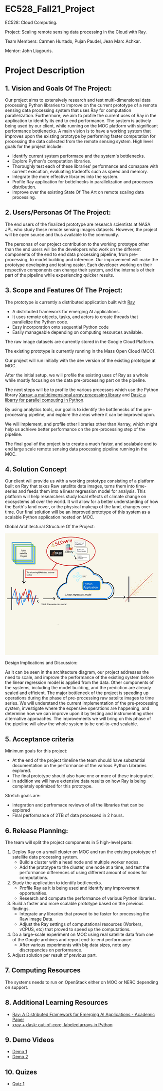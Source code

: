 # EC528_Fall21_Project
EC528: Cloud Computing. 

Project: Scaling remote sensing data processing in the Cloud with Ray.

Team Members: Carmen Hurtado, Pujan Paudel, Jean Marc Achkar.

Mentor: John Liagouris.

# Project Description 

## 1. Vision and Goals Of The Project:

Our project aims to extensively research and test multi-dimensional data processing Python libraries to improve on the current prototype of a remote sensing data processing system that uses Ray for computation parallelization. Furthermore, we aim to profile the current uses of Ray in the application to identify its end to end performance. 
The system is actively being used by our client, while running on the MOC platform with significant performance bottlenecks.
A main vision is to have a working system that improves upon the existing prototype by performing faster computation for processing the data collected from the remote sensing system. 
High level goals for the project include:

* Identify current system performace and the system's bottlenecks.
* Explore Python's computation libraries. 
* Thoroughly test each of these libraries' performance and comapare with current execution, evaluating tradeoffs such as speed and memory.
* Integrate the more effective libraries into the system.
* Profile Ray application for bottelnecks in parallelization and processes distribution. 
* Improve over the existing State Of The Art on remote scaling data processing.

## 2. Users/Personas Of The Project:

The end users of the finalized prototype are research scientists at NASA JPL who study these remote sensing images datasets. However, the project will be open source and thus available to the community.

The personas of our project contribution to the working prototype other than the end users will be the developers who work on the different components of the end to end data processing pipeline, from pre-processing, to model building and inference. Our improvement will make the prototype developing and testing easier. Each developer working on their respective components can change their system, and the internals of their part of the pipeline while experiencing quicker results. 

<!--#There will also be a system wide administrator that can make changes to the system level configuration affecting different parts of the end to end pipeline.-->

<!--#This section describes the principal user roles of the project together with the key characteristics of these roles. This information will inform the design and the user scenarios. A complete set of roles helps in ensuring that high-level requirements can be identified in the product backlog.-->

<!--#Again, the description should be specific enough that you can determine whether user A, performing action B, is a member of the set of users the project is designed for.-->

## 3. Scope and Features Of The Project:

The prototype is currently a distributed application built with [Ray](https://www.ray.io)
* A distributed framework for emerging AI applications.
* It uses remote objects, tasks, and actors to create threads that parallelize the Python code.
* Easy incorporation onto sequential Python code
* Easily manageable depending on computing resources available.

The raw image datasets are currently stored in the Google Cloud Platform. 

The existing prototype is currently running in the Mass Open Cloud (MOC).

Our project will run initially with the dev version of the existing prototype at MOC. 

After the initial setup, we will profile the existing uses of Ray as a whole while mostly focusing on the data pre-processing part on the pipeline. 

The next steps will be to profile the various processes which use the Python library [Xarray: a multidimensional array processing library](http://xarray.pydata.org/en/stable/getting-started-guide/quick-overview.html) and [Dask: a libarry for parallel computing in Python](https://docs.dask.org/en/latest/).

By using analytics tools, our goal is to identify the bottlenecks of the pre-processing pipeline, and explore the areas where it can be improved upon.

We will implement, and profile other libraries other than Xarray, which might help us achieve better performance on the pre-processing step of the pipeline.

The final goal of the project is to create  a much faster, and scalabale end to end large scale remote sensing data processing pipeline running in the MOC.

## 4. Solution Concept

Our client will provide us with a working prototype consisting of a platform built on Ray that takes Raw satelitte data images, turns them into time-series and feeds them into a linear regression model for analysis. This platform will help researchers study local effects of climate change on ecosystems all over the world. It will allow for a better understanding of how the Earth's land cover, or the physical makeup of the land, changes over time.
Our final solution will be an improved prototype of this system as a scalable Python application hosted on MOC. 

Global Architectural Structure Of the Project:

<img src="/images/diagram.jpg" style="height: 400px; width:600px;"/>

Design Implications and Discussion:

As it can be seen in the architecture diagram, our project addresses the need to scale, and improve the performance of the existing system before the linear 
regression model is applied from the data. Other components of the systems, including the model building, and the prediction are already scaled and efficient.
The major bottleneck of the project is speeding up operations during the phase of pre-processing raw satelite images to time series. We will understand the
current implementation of the pre-processing system, investigate where the expensive operations are happening, and determine how we can improve upon it by
testing and instrumenting other alternative approaches. 
The improvements we will bring on this phase of the pipeline will alow the whole system to be end-to-end scalable. 

## 5. Acceptance criteria

Minimum goals for this project:
* At the end of the project timeline the team should have substantial documentation on the performance of the various Python Libraries explored.
* The final prototype should also have one or more of these instegrated.
* In addition we will have extensive data results on how Ray is being completely optimized for this prototype.

Stretch goals are:
* Integration and perfromace reviews of all the libraries that can be explored
* Final performance of 2TB of data processed in 2 hours. 


## 6. Release Planning:

The team will split the project components in 5 high-level parts:

1. Deploy Ray on a small cluster on MOC and run the existing prototype of satellite data processing system.
    * Build a cluster with a head node and multiple worker nodes.
    * Add the prototype to the cluster, one node at a time, and test the performance differences of using different amount of nodes for computations.
2. Study the application to identify bottlenecks.
    * Profile Ray as it is being used and identify any improvement opportunities.
    * Research and compute the performance of various Python libraries.
3. Build a faster and more scalable prototype based on the previous findings.
    * Integrate any libraries that proved to be faster for processing the Raw Image Data.
    * Adjust the Ray settings of computational resources (Workers, vCPUS, etc) that proved to speed up the computations. 
4. Do a large-scale experiment on MOC using real satellite data from one of the Google archives and report end-to-end performance.
    * After various experiments with big data sizes, note any discrepancies on performance.
5. Adjust solution per result of previous part.

## 7. Computing Resources
The systems needs to run on OpenStack either on MOC or NERC depending on support. 

## 8. Additional Learning Resources
- [Ray: A Distributed Framework for Emerging AI Applications - Academic Paper](https://www.usenix.org/system/files/osdi18-moritz.pdf)
- [xray + dask: out-of-core, labeled arrays in Python](http://stephanhoyer.com/2015/06/11/xray-dask-out-of-core-labeled-arrays/)

## 9. Demo Videos
- [Demo 1]()
- [Demo 2]()

## 10. Quizes
- [Quiz 1]()